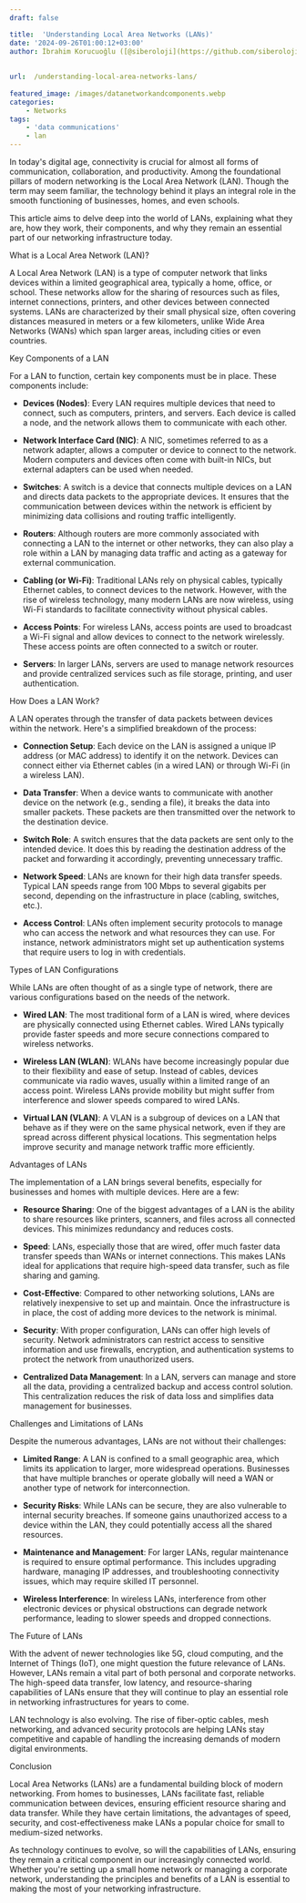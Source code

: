 ```yaml
---
draft: false

title:  'Understanding Local Area Networks (LANs)'
date: '2024-09-26T01:00:12+03:00'
author: İbrahim Korucuoğlu ([@siberoloji](https://github.com/siberoloji))
 
 
url:  /understanding-local-area-networks-lans/
 
featured_image: /images/datanetworkandcomponents.webp
categories:
    - Networks
tags:
    - 'data communications'
    - lan
---
```



In today's digital age, connectivity is crucial for almost all forms of communication, collaboration, and productivity. Among the foundational pillars of modern networking is the Local Area Network (LAN). Though the term may seem familiar, the technology behind it plays an integral role in the smooth functioning of businesses, homes, and even schools.



This article aims to delve deep into the world of LANs, explaining what they are, how they work, their components, and why they remain an essential part of our networking infrastructure today.



What is a Local Area Network (LAN)?



A Local Area Network (LAN) is a type of computer network that links devices within a limited geographical area, typically a home, office, or school. These networks allow for the sharing of resources such as files, internet connections, printers, and other devices between connected systems. LANs are characterized by their small physical size, often covering distances measured in meters or a few kilometers, unlike Wide Area Networks (WANs) which span larger areas, including cities or even countries.



Key Components of a LAN



For a LAN to function, certain key components must be in place. These components include:


* **Devices (Nodes)**: Every LAN requires multiple devices that need to connect, such as computers, printers, and servers. Each device is called a node, and the network allows them to communicate with each other.

* **Network Interface Card (NIC)**: A NIC, sometimes referred to as a network adapter, allows a computer or device to connect to the network. Modern computers and devices often come with built-in NICs, but external adapters can be used when needed.

* **Switches**: A switch is a device that connects multiple devices on a LAN and directs data packets to the appropriate devices. It ensures that the communication between devices within the network is efficient by minimizing data collisions and routing traffic intelligently.

* **Routers**: Although routers are more commonly associated with connecting a LAN to the internet or other networks, they can also play a role within a LAN by managing data traffic and acting as a gateway for external communication.

* **Cabling (or Wi-Fi)**: Traditional LANs rely on physical cables, typically Ethernet cables, to connect devices to the network. However, with the rise of wireless technology, many modern LANs are now wireless, using Wi-Fi standards to facilitate connectivity without physical cables.

* **Access Points**: For wireless LANs, access points are used to broadcast a Wi-Fi signal and allow devices to connect to the network wirelessly. These access points are often connected to a switch or router.

* **Servers**: In larger LANs, servers are used to manage network resources and provide centralized services such as file storage, printing, and user authentication.




How Does a LAN Work?



A LAN operates through the transfer of data packets between devices within the network. Here's a simplified breakdown of the process:


* **Connection Setup**: Each device on the LAN is assigned a unique IP address (or MAC address) to identify it on the network. Devices can connect either via Ethernet cables (in a wired LAN) or through Wi-Fi (in a wireless LAN).

* **Data Transfer**: When a device wants to communicate with another device on the network (e.g., sending a file), it breaks the data into smaller packets. These packets are then transmitted over the network to the destination device.

* **Switch Role**: A switch ensures that the data packets are sent only to the intended device. It does this by reading the destination address of the packet and forwarding it accordingly, preventing unnecessary traffic.

* **Network Speed**: LANs are known for their high data transfer speeds. Typical LAN speeds range from 100 Mbps to several gigabits per second, depending on the infrastructure in place (cabling, switches, etc.).

* **Access Control**: LANs often implement security protocols to manage who can access the network and what resources they can use. For instance, network administrators might set up authentication systems that require users to log in with credentials.




Types of LAN Configurations



While LANs are often thought of as a single type of network, there are various configurations based on the needs of the network.


* **Wired LAN**: The most traditional form of a LAN is wired, where devices are physically connected using Ethernet cables. Wired LANs typically provide faster speeds and more secure connections compared to wireless networks.

* **Wireless LAN (WLAN)**: WLANs have become increasingly popular due to their flexibility and ease of setup. Instead of cables, devices communicate via radio waves, usually within a limited range of an access point. Wireless LANs provide mobility but might suffer from interference and slower speeds compared to wired LANs.

* **Virtual LAN (VLAN)**: A VLAN is a subgroup of devices on a LAN that behave as if they were on the same physical network, even if they are spread across different physical locations. This segmentation helps improve security and manage network traffic more efficiently.




Advantages of LANs



The implementation of a LAN brings several benefits, especially for businesses and homes with multiple devices. Here are a few:


* **Resource Sharing**: One of the biggest advantages of a LAN is the ability to share resources like printers, scanners, and files across all connected devices. This minimizes redundancy and reduces costs.

* **Speed**: LANs, especially those that are wired, offer much faster data transfer speeds than WANs or internet connections. This makes LANs ideal for applications that require high-speed data transfer, such as file sharing and gaming.

* **Cost-Effective**: Compared to other networking solutions, LANs are relatively inexpensive to set up and maintain. Once the infrastructure is in place, the cost of adding more devices to the network is minimal.

* **Security**: With proper configuration, LANs can offer high levels of security. Network administrators can restrict access to sensitive information and use firewalls, encryption, and authentication systems to protect the network from unauthorized users.

* **Centralized Data Management**: In a LAN, servers can manage and store all the data, providing a centralized backup and access control solution. This centralization reduces the risk of data loss and simplifies data management for businesses.




Challenges and Limitations of LANs



Despite the numerous advantages, LANs are not without their challenges:


* **Limited Range**: A LAN is confined to a small geographic area, which limits its application to larger, more widespread operations. Businesses that have multiple branches or operate globally will need a WAN or another type of network for interconnection.

* **Security Risks**: While LANs can be secure, they are also vulnerable to internal security breaches. If someone gains unauthorized access to a device within the LAN, they could potentially access all the shared resources.

* **Maintenance and Management**: For larger LANs, regular maintenance is required to ensure optimal performance. This includes upgrading hardware, managing IP addresses, and troubleshooting connectivity issues, which may require skilled IT personnel.

* **Wireless Interference**: In wireless LANs, interference from other electronic devices or physical obstructions can degrade network performance, leading to slower speeds and dropped connections.




The Future of LANs



With the advent of newer technologies like 5G, cloud computing, and the Internet of Things (IoT), one might question the future relevance of LANs. However, LANs remain a vital part of both personal and corporate networks. The high-speed data transfer, low latency, and resource-sharing capabilities of LANs ensure that they will continue to play an essential role in networking infrastructures for years to come.



LAN technology is also evolving. The rise of fiber-optic cables, mesh networking, and advanced security protocols are helping LANs stay competitive and capable of handling the increasing demands of modern digital environments.



Conclusion



Local Area Networks (LANs) are a fundamental building block of modern networking. From homes to businesses, LANs facilitate fast, reliable communication between devices, ensuring efficient resource sharing and data transfer. While they have certain limitations, the advantages of speed, security, and cost-effectiveness make LANs a popular choice for small to medium-sized networks.



As technology continues to evolve, so will the capabilities of LANs, ensuring they remain a critical component in our increasingly connected world. Whether you're setting up a small home network or managing a corporate network, understanding the principles and benefits of a LAN is essential to making the most of your networking infrastructure.
